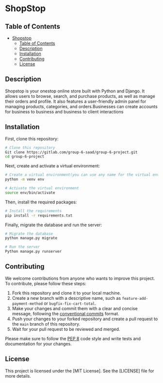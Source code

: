 # ShopStop 


## Table of Contents

- [Shopstop](#shopstop)
  - [Table of Contents](#table-of-contents)
  - [Description](#description)
  - [Installation](#installation)
  - [Contributing](#contributing)
  - [License](#license)



## Description

Shopstop is your onestop online store built with Python and Django. It allows users to browse, search, and purchase products, as well as manage their orders and profile. It also features a user-friendly admin panel for managing products, categories, and orders.Businesses can create accounts for business to business and business to client interactions

## Installation
First, clone this repository:

```bash
# Clone this repository
Git clone https://gitlab.com/group-6-saad/group-6-project.git
cd group-6-project
```
Next, create and activate a virtual environment:

```bash
# Create a virtual environment(you can use any name for the virtual environment)
python -m venv env 

# Activate the virtual environment
source env/bin/activate
```

Then, install the required packages:

```bash
# Install the requirements
pip install -r requirements.txt
```

Finally, migrate the database and run the server:

```bash
# Migrate the database
python manage.py migrate

# Run the server
Python manage.py runserver
```

## Contributing

We welcome contributions from anyone who wants to improve this project. To contribute, please follow these steps:

1. Fork this repository and clone it to your local machine.
2. Create a new branch with a descriptive name, such as `feature-add-payment-method` or `bugfix-fix-cart-total`.
3. Make your changes and commit them with a clear and concise message, following the [conventional commits](^6^) format.
4. Push your changes to your forked repository and create a pull request to the `main` branch of this repository.
5. Wait for your pull request to be reviewed and merged.

Please make sure to follow the [PEP 8](^7^) code style and write tests and documentation for your changes.

## License

This project is licensed under the [MIT License]. See the [LICENSE] file for more details.


